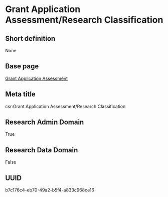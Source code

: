 # Grant Application Assessment/Research Classification
## Short definition
None
## Base page
[Grant Application Assessment](../../Objects/Grant%20Application%20Assessment.md)
## Meta title
csr:Grant Application Assessment/Research Classification
## Research Admin Domain
True
## Research Data Domain
False
## UUID
b7c176c4-eb70-49a2-b5f4-a833c968ce16
